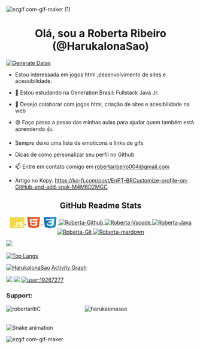 ![ezgif com-gif-maker (1)](https://user-images.githubusercontent.com/95101635/170268817-b8816797-3c2b-42e4-a76e-42559335b10c.gif)


<h1 align="center"> Olá, sou a Roberta Ribeiro (@HarukaIonaSao)</h1>

[![Generate Datas](https://github.com/HarukaIonaSao/HarukaIonaSao/actions/workflows/main.yml/badge.svg)](https://github.com/HarukaIonaSao/HarukaIonaSao/actions/workflows/main.yml)


- Estou interessada em jogos html ,desenvolvimento de sites e acessibilidade.


 - 🌱 Estou estudando na Generation Brasil: Fullstack Java Jr.


 - 💞️ Desejo colaborar com jogos html, criação de sites e acesibilidade na web
 
 - :smile: Faço passo a passo das minhas aulas para ajudar quem também está aprendendo :thumbsup:. 
 
 - Sempre deixo uma lista de emoticons e links de gifs
 
 - Dicas de como personalizar seu perfil no Github
 
 - 📫 Entre em contato comigo em robertaribeiro004@gmail.com
 - Artigo no Kopy: https://ko-fi.com/post/EnPT-BRCustomize-profile-on-GitHub-and-add-snak-M4M6D2MGC 

<p align="center">
 
 <h2 align="center">GitHub Readme Stats</h2>
 
</p>

  <p align="center">
    <a href="https://github.com/HarukaIonaSao/github-readme-stats/actions">
      <img align="center" alt="Roberta-Js" height="30" width="40" src="https://raw.githubusercontent.com/devicons/devicon/master/icons/javascript/javascript-plain.svg">
    <img align="center" alt="Roberta-HTML" height="30" width="40" src="https://raw.githubusercontent.com/devicons/devicon/master/icons/html5/html5-original.svg">
      <img align="center" alt="Roberta-CSS" height="30" width="40" src="https://raw.githubusercontent.com/devicons/devicon/master/icons/css3/css3-original.svg">
   <img align="center" alt="Roberta-Github" height="30" width="40" src="https://cdn.jsdelivr.net/gh/devicons/devicon/icons/github/github-original.svg" />
  <img align="center" alt="Roberta-Vscode" height="30" width="40" src="https://cdn.jsdelivr.net/gh/devicons/devicon/icons/vscode/vscode-original.svg" />
  <img align="center" alt="Roberta-Java" height="30" width="40"src="https://cdn.jsdelivr.net/gh/devicons/devicon/icons/java/java-original-wordmark.svg" />
     <img align="center" alt="Roberta-Git" height="30" width="40"src="https://img.icons8.com/color/48/000000/git.png" />
  <img align="center" alt="Roberta-mardown" height="30" width="40"src="https://cdn.jsdelivr.net/gh/devicons/devicon/icons/markdown/markdown-original.svg" />       
    
     
     
     
 <div align="left">
  <a href="https://github.com/HarukaIonaSao">
  <img height="180em" src="https://github-readme-stats.vercel.app/api?username=HarukaIonaSao&show_icons=true&theme=radical&include_all_commits=true&count_private=true"/>

</div>

[![Top Langs](https://github-readme-stats.vercel.app/api/top-langs/?username=HarukaIonaSao&theme=radical)](https://github.com/HarukaIonaSao/github-readme-stats)

 <a href="https://github.com/HarukaIonaSao/github-readme-activity-graph"><img alt="HarukaIonaSao Activity Graph" src="https://activity-graph.herokuapp.com/graph?username=HarukaIonaSao&bg_color=0d214f&color=5BCDEC&line=5BCDEC&point=FFFFFF&hide_border=false" /></a>
  

<div>
<a href = "mailto:robertaribeiro004@gmail.com"><img src="https://img.shields.io/badge/-Gmail-%23333?style=for-the-badge&logo=gmail&logoColor=lime" target="_blank"></a>
  <a href="https://www.linkedin.com/in/roberta-ribeiro-b5521a4b/" target="_blank"><img src="https://img.shields.io/badge/-LinkedIn-%230077B5?style=for-the-badge&logo=linkedin&logoColor=navyblue" target="_blank"></a> 
  <a href="https://stackoverflow.com/users/edit/19267277" target="blank"><img src="https://raw.githubusercontent.com/rahuldkjain/github-profile-readme-generator/master/src/images/icons/Social/stack-overflow.svg" alt="user:19267277" height="30" width="40" /></a>
 <h3 align="left">Support:</h3>

<p><a href="https://www.buymeacoffee.com/robertaribC"> <img align="left" src="https://cdn.buymeacoffee.com/buttons/v2/default-yellow.png" height="50" width="210" alt="robertaribC" /></a><a href="https://ko-fi.com/harukaionasao"> <img align="left" src="https://cdn.ko-fi.com/cdn/kofi3.png?v=3" height="50" width="210" alt="harukaionasao" /></a></p><br><br>


      
      
![Snake animation](https://github.com/HarukaIonaSao/HarukaIonaSao/blob/output/github-contribution-grid-snake.svg)
 
 
 ![ezgif com-gif-maker](https://user-images.githubusercontent.com/95101635/169656326-3cf8978f-6bf5-45dd-bdf7-7fdd7787ad7b.gif) 


</div>







